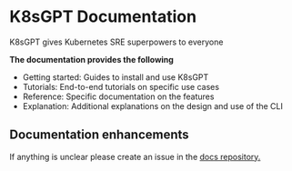 # K8sGPT Documentation

K8sGPT gives Kubernetes SRE superpowers to everyone

**The documentation provides the following**

* Getting started: Guides to install and use K8sGPT
* Tutorials: End-to-end tutorials on specific use cases
* Reference: Specific documentation on the features
* Explanation: Additional explanations on the design and use of the CLI

## Documentation enhancements

If anything is unclear please create an issue in the [docs repository.](https://github.com/k8sgpt-ai/docs)